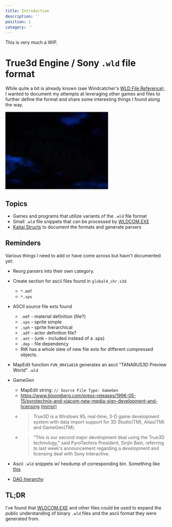 ```yaml
---
title: Introduction
description: ''
position: 1
category: ''
---
```


<alert type="warning">
This is very much a WIP.
</alert>

# True3d Engine / Sony `.wld` file format

While quite a bit is already known \(see Windcatcher's [WLD File Reference](https://docs.eqemu.io/server/zones/customizing-zones/wld-file-reference)\), I
wanted to document my attempts at leveraging other games and files to further define the format and share some interesting things I found along the way.

<div class="flex items-center justify-center">
  <img src="/pyro.webp" alt="Pyrotechnix logo" />
</div>

## Topics

- Games and programs that utilize variants of the `.wld` file format
- Small `.wld` file snippets that can be processed by [WLDCOM.EXE](files/wldcom)
- [Kaitai Structs](kaitai/structs) to document the formats and generate parsers

## Reminders

Various things I need to add or have come across but havn't documented yet:

- Reorg parsers into their own category.

- Create section for ascii files found in `global4_chr.s3d`
  - `*.mdf`
  - `*.sps`

- ASCII source file exts found
  - `.mdf` - material definition (file?)
  - `.sps` - sprite simple
  - `.sph` - sprite hierarchical
  - `.adf` - actor definition file?
  - `.ant` - (unk - included instead of a .sps)
  - `.dep` - file dependency
  - RtK has a whole slew of new file exts for different compressed objects.

- MapEdit function `FUN_0041a810` generates an ascii "TANARUS3D Preview World" `.wld`

- GameGen
  - MapEdit string: `// Source File Type: GameGen`
  - https://www.bloomberg.com/press-releases/1996-05-15/pyrotechnix-and-viacom-new-media-sign-development-and-licensing [(mirror)](https://archive.today/knfE3)
  - > True3D is a Windows 95, real-time, 3-D game development system with data import support for 3D Studio(TM), Alias(TM) and GameGen(TM).
  - > "This is our second major development deal using the True3D technology," said PyroTechnix President, Sinjin Bain, referring to last week's announcement regarding a development and licensing deal with Sony Interactive.

- Ascii `.wld` snippets w/ hexdump of corresponding bin. Something like [this](files/wldcom#compress)

- [DAG hierarchy](https://knowledge.autodesk.com/guidref/MAYAUL/2022/learn-explore/GUID-5029CF89-D420-4236-A7CF-884610828B70)

## TL;DR

I've found that [WLDCOM.EXE](files/wldcom) and other files could be used to expand the public understanding of binary `.wld` files and the ascii format they were generated from.
